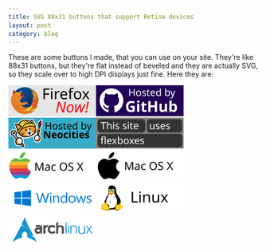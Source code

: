 ```yaml
---
title: SVG 88x31 buttons that support Retina devices
layout: post
category: blog
---
```

These are some buttons I made, that you can use on your site. They're like 88x31 buttons, but they're flat instead of beveled and they are actually SVG, so they scale over to high DPI displays just fine. Here they are:

<img src="/images/buttons/firefox-button.svg"><img src="/images/buttons/github-button.svg"><img src="/images/buttons/neocities-button.svg"><img src="/images/buttons/flexbox-button.svg"><img src="/images/buttons/osx-colour-button.svg"><img src="/images/buttons/osx-black-button.svg"><img src="/images/buttons/windows-button.svg"><img src="/images/buttons/linux-button.svg"><img src="/images/buttons/arch-linux-button.svg">

